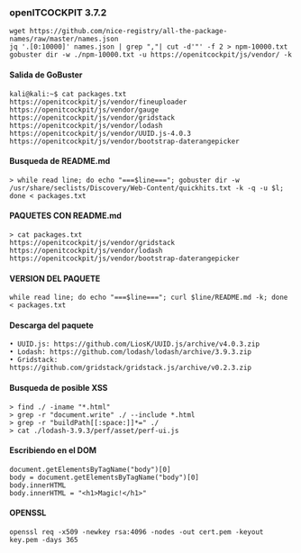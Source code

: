 ### openITCOCKPIT 3.7.2

```
wget https://github.com/nice-registry/all-the-package-names/raw/master/names.json
jq '.[0:10000]' names.json | grep ","| cut -d'"' -f 2 > npm-10000.txt
gobuster dir -w ./npm-10000.txt -u https://openitcockpit/js/vendor/ -k
```

#### Salida de GoBuster
```
kali@kali:~$ cat packages.txt 
https://openitcockpit/js/vendor/fineuploader https://openitcockpit/js/vendor/gauge 
https://openitcockpit/js/vendor/gridstack https://openitcockpit/js/vendor/lodash 
https://openitcockpit/js/vendor/UUID.js-4.0.3 
https://openitcockpit/js/vendor/bootstrap-daterangepicker
```

#### Busqueda de README.md
```
> while read line; do echo "===$line==="; gobuster dir -w /usr/share/seclists/Discovery/Web-Content/quickhits.txt -k -q -u $l; done < packages.txt
```

#### PAQUETES CON README.md
```
> cat packages.txt
https://openitcockpit/js/vendor/gridstack 
https://openitcockpit/js/vendor/lodash 
https://openitcockpit/js/vendor/bootstrap-daterangepicker
```

#### VERSION DEL PAQUETE
```
while read line; do echo "===$line==="; curl $line/README.md -k; done < packages.txt
```

#### Descarga del paquete
```
• UUID.js: https://github.com/LiosK/UUID.js/archive/v4.0.3.zip 
• Lodash: https://github.com/lodash/lodash/archive/3.9.3.zip 
• Gridstack: https://github.com/gridstack/gridstack.js/archive/v0.2.3.zip 
```

#### Busqueda de posible XSS
```
> find ./ -iname "*.html"
> grep -r "document.write" ./ --include *.html
> grep -r "buildPath[[:space:]]*=" ./
> cat ./lodash-3.9.3/perf/asset/perf-ui.js
```

#### Escribiendo en el DOM
```
document.getElementsByTagName("body")[0]
body = document.getElementsByTagName("body")[0]
body.innerHTML
body.innerHTML = "<h1>Magic!</h1>"
```

#### OPENSSL
```
openssl req -x509 -newkey rsa:4096 -nodes -out cert.pem -keyout key.pem -days 365
```
